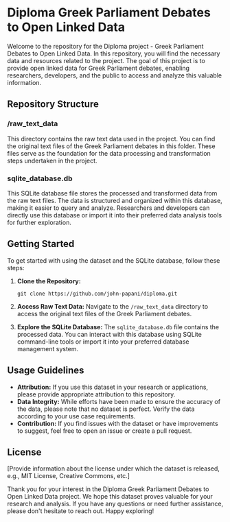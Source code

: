 # Diploma Greek Parliament Debates to Open Linked Data

Welcome to the repository for the Diploma project - Greek Parliament Debates to Open Linked Data. In this repository, you will find the necessary data and resources related to the project. The goal of this project is to provide open linked data for Greek Parliament debates, enabling researchers, developers, and the public to access and analyze this valuable information.

## Repository Structure

### /raw_text_data
This directory contains the raw text data used in the project. You can find the original text files of the Greek Parliament debates in this folder. These files serve as the foundation for the data processing and transformation steps undertaken in the project.

### sqlite_database.db
This SQLite database file stores the processed and transformed data from the raw text files. The data is structured and organized within this database, making it easier to query and analyze. Researchers and developers can directly use this database or import it into their preferred data analysis tools for further exploration.

## Getting Started
To get started with using the dataset and the SQLite database, follow these steps:

1. **Clone the Repository:** 
   ```
   git clone https://github.com/john-papani/diploma.git
   ```

2. **Access Raw Text Data:**
   Navigate to the `/raw_text_data` directory to access the original text files of the Greek Parliament debates.

3. **Explore the SQLite Database:**
   The `sqlite_database.db` file contains the processed data. You can interact with this database using SQLite command-line tools or import it into your preferred database management system.

## Usage Guidelines
- **Attribution:** If you use this dataset in your research or applications, please provide appropriate attribution to this repository.
- **Data Integrity:** While efforts have been made to ensure the accuracy of the data, please note that no dataset is perfect. Verify the data according to your use case requirements.
- **Contribution:** If you find issues with the dataset or have improvements to suggest, feel free to open an issue or create a pull request.

## License
[Provide information about the license under which the dataset is released, e.g., MIT License, Creative Commons, etc.]

Thank you for your interest in the Diploma Greek Parliament Debates to Open Linked Data project. We hope this dataset proves valuable for your research and analysis. If you have any questions or need further assistance, please don't hesitate to reach out. Happy exploring!